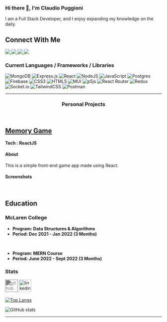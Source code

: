 ### Hi there 👋, I'm Claudio Puggioni

I am a Full Stack Developer, and I enjoy expanding my knowledge on the daily.

<h2>Connect With Me</h2>

<a href="mailto:pclaudio@proton.me">
  <img src="https://img.shields.io/badge/ProtonMail-8B89CC?style=for-the-badge&logo=protonmail&logoColor=white">
</a>
<a href="mailto:craucraun@gmail.com">
  <img src="https://img.shields.io/badge/Gmail-D14836?style=for-the-badge&logo=gmail&logoColor=white">
</a>
<a href="https://linkedin.com/in/claudio-puggioni-49013b1b2">
  <img src="https://img.shields.io/badge/Linkedin-0A66C2?style=for-the-badge&logo=linkedin&logoColor=white">
</a>
<a href="https://t.me/udongoofd">
  <img src=" https://img.shields.io/badge/Telegram-2CA5E0?style=for-the-badge&logo=telegram&logoColor=white">
</a>

### Current Languages / Frameworks / Libraries

![MongoDB](https://img.shields.io/badge/MongoDB-%234ea94b.svg?style=for-the-badge&logo=mongodb&logoColor=white)
![Express.js](https://img.shields.io/badge/express.js-%23404d59.svg?style=for-the-badge&logo=express&logoColor=%2361DAFB)
![React](https://img.shields.io/badge/react-%2320232a.svg?style=for-the-badge&logo=react&logoColor=%2361DAFB)
![NodeJS](https://img.shields.io/badge/node.js-6DA55F?style=for-the-badge&logo=node.js&logoColor=white)
![JavaScript](https://img.shields.io/badge/javascript-%23323330.svg?style=for-the-badge&logo=javascript&logoColor=%23F7DF1E)
![Postgres](https://img.shields.io/badge/postgres-%23316192.svg?style=for-the-badge&logo=postgresql&logoColor=white)
![Firebase](https://img.shields.io/badge/firebase-%23039BE5.svg?style=for-the-badge&logo=firebase)
![CSS3](https://img.shields.io/badge/css3-%231572B6.svg?style=for-the-badge&logo=css3&logoColor=white)
![HTML5](https://img.shields.io/badge/html5-%23E34F26.svg?style=for-the-badge&logo=html5&logoColor=white)
![MUI](https://img.shields.io/badge/MUI-%230081CB.svg?style=for-the-badge&logo=material-ui&logoColor=white)
![p5js](https://img.shields.io/badge/p5.js-ED225D?style=for-the-badge&logo=p5.js&logoColor=FFFFFF)
![React Router](https://img.shields.io/badge/React_Router-CA4245?style=for-the-badge&logo=react-router&logoColor=white)
![Redux](https://img.shields.io/badge/redux-%23593d88.svg?style=for-the-badge&logo=redux&logoColor=white)
![Socket.io](https://img.shields.io/badge/Socket.io-black?style=for-the-badge&logo=socket.io&badgeColor=010101)
![TailwindCSS](https://img.shields.io/badge/tailwindcss-%2338B2AC.svg?style=for-the-badge&logo=tailwind-css&logoColor=white)
![Postman](https://img.shields.io/badge/Postman-FF6C37?style=for-the-badge&logo=postman&logoColor=white)

---

### <p align=center >Personal Projects</p>

<br/>

## <a href="https://fruitful-memory-game.netlify.app/">Memory Game</a>

**Tech : ReactJS**

#### About

This is a simple front-end game app made using React.

#### Screenshots

<div style="dispaly: flex: justify-content: center">

</div>
<br/>
 
 ## Education
###  McLaren College
- **Program: Data Structures & Algorithms**
- **Period: Dec 2021 - Jan 2022 (3 Months)**

<br/>

- **Program: MERN Course**
- **Period: June 2022 - Sept 2022 (3 Months)**

### Stats

[<img src='https://cdn.jsdelivr.net/npm/simple-icons@3.0.1/icons/github.svg' alt='github' height='40' style='filter:invert(0.5)'>](https://github.com/ClaudioPuggioni)
[<img src='https://cdn.jsdelivr.net/npm/simple-icons@3.0.1/icons/linkedin.svg' alt='linkedin' height='40' style='filter:invert(0/5)'>](https://www.linkedin.com/in/claudio-puggioni-49013b1b2/)

[![Top Langs](https://github-readme-stats.vercel.app/api/top-langs/?username=ClaudioPuggioni)](https://github.com/anuraghazra/github-readme-stats)

![GitHub stats](https://github-readme-stats.vercel.app/api?username=ClaudioPuggioni&show_icons=true)

---
